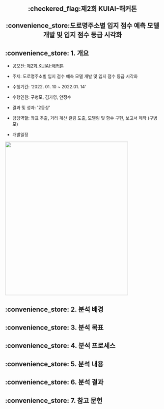 <h2 align="center">:checkered_flag:제2회 KUIAI-해커톤<br><br>:convenience_store:도로명주소별 입지 점수 예측 모델 개발 및 입지 점수 등급 시각화</h2>

<p align = "center"></p>

<h2>:convenience_store: 1. 개요</h2>

- 공모전: [제2회 KUIAI-해커톤](https://ie.korea.ac.kr/ie/news/notice.do?mode=view&articleNo=284519)

- 주제: 도로명주소별 입지 점수 예측 모델 개발 및 입지 점수 등급 시각화

- 수행기간: '2022. 01. 10 ~ 2022.01. 14'

- 수행인원: 구병모, 김가영, 안정수

- 결과 및 성과: '2등상'

- 담당역할: 좌표 추출, 거리 계산 컬럼 도출, 모델링 및 함수 구현, 보고서 제작 (구병모)

- 개발일정
<img src = "photo/1. .png" width = "400" height = "500">

<h2>:convenience_store: 2. 분석 배경</h2>

<h2>:convenience_store: 3. 분석 목표</h2>

<h2>:convenience_store: 4. 분석 프로세스</h2>

<h2>:convenience_store: 5. 분석 내용</h2>

<h2>:convenience_store: 6. 분석 결과</h2>

<h2>:convenience_store: 7. 참고 문헌</h2>
